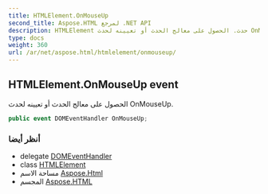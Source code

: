 ```yaml
---
title: HTMLElement.OnMouseUp
second_title: Aspose.HTML لمرجع .NET API
description: HTMLElement حدث. الحصول على معالج الحدث أو تعيينه لحدث OnMouseUp.
type: docs
weight: 360
url: /ar/net/aspose.html/htmlelement/onmouseup/
---
```

## HTMLElement.OnMouseUp event

الحصول على معالج الحدث أو تعيينه لحدث OnMouseUp.

```csharp
public event DOMEventHandler OnMouseUp;
```

### أنظر أيضا

* delegate [DOMEventHandler](../../../aspose.html.dom.events/domeventhandler/)
* class [HTMLElement](../)
* مساحة الاسم [Aspose.Html](../../htmlelement/)
* المجسم [Aspose.HTML](../../../)


